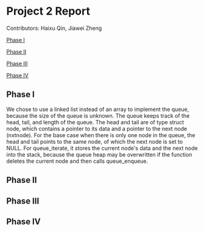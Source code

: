 # Project 2 Report
<!--
summary
-->

Contributors: Haixu Qin, Jiawei Zheng

[Phase I](#Phase-I)

[Phase II](#Phase-II)

[Phase III](#Phase-III)

[Phase IV](#Phase-IV)

## Phase I
We chose to use a linked list instead of an array to implement the queue, because the size of the queue is unknown.
The queue keeps track of the head, tail, and length of the queue.
The head and tail are of type struct node, which contains a pointer to its data and a pointer to the next node (nxtnode).
For the base case when there is only one node in the queue, the head and tail points to the same node, of which the next node is set to NULL.
For queue_iterate, it stores the current node's data and the next node into the stack, because the queue heap may be overwritten
if the function deletes the current node and then calls queue_enqueue.
<!--TODO-->

## Phase II

## Phase III

## Phase IV
